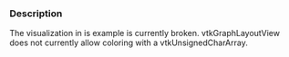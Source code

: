 ### Description
The visualization in is example is currently broken. vtkGraphLayoutView does not currently allow coloring with a vtkUnsignedCharArray.
